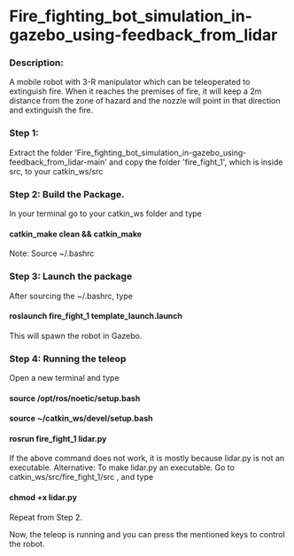 # Fire_fighting_bot_simulation_in-gazebo_using-feedback_from_lidar
### Description: 
A mobile robot with 3-R manipulator which can be teleoperated to extinguish fire. When it reaches the premises of fire, it will keep a 2m distance from the zone of hazard and the nozzle will point in that direction and extinguish the fire.

### Step 1: 
Extract the folder 'Fire_fighting_bot_simulation_in-gazebo_using-feedback_from_lidar-main' and copy the folder 'fire_fight_1', which is inside src, to your catkin_ws/src
### Step 2: Build the Package. 
 In your terminal go to your catkin_ws folder and type 
 #### catkin_make clean && catkin_make
 Note: Source ~/.bashrc 
### Step 3: Launch the package
 After sourcing the ~/.bashrc, type 
 #### roslaunch fire_fight_1 template_launch.launch
 This will spawn the robot in Gazebo.
### Step 4: Running the teleop
 Open a new terminal and type 
   #### source /opt/ros/noetic/setup.bash
   #### source ~/catkin_ws/devel/setup.bash
   #### rosrun fire_fight_1 lidar.py
  If the above command does not work, it is mostly because lidar.py is not an executable.
  Alternative: To make lidar.py an executable. Go to catkin_ws/src/fire_fight_1/src , and type 
   #### chmod +x lidar.py
   Repeat from Step 2.

Now, the teleop is running and you can press the mentioned keys to control the robot.
